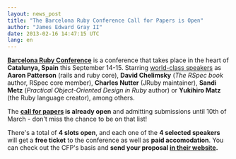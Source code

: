 ```yaml
---
layout: news_post
title: "The Barcelona Ruby Conference Call for Papers is Open"
author: "James Edward Gray II"
date: 2013-02-16 14:47:15 UTC
lang: en
---
```


**[Barcelona Ruby Conference][1]** is a conference that takes place in
the heart of **Catalunya, Spain** this September 14-15. Starring
[world-class speakers][2] as **Aaron Patterson** (rails and ruby core),
**David Chelimsky** (*The RSpec book* author, RSpec core member),
**Charles Nutter** (JRuby maintainer), **Sandi Metz** (*Practical
Object-Oriented Design in Ruby* author) or **Yukihiro Matz** (the Ruby
language creator), among others.

The **[call for papers][3] is already open** and admitting submissions
until 10th of March - don\'t miss the chance to be on that list!

There\'s a total of **4 slots open**, and each one of the **4 selected
speakers** will get a **free ticket** to the conference as well as
**paid accomodation**. You can check out the CFP\'s basis and **send
your proposal [in their website][3].**



[1]: http://baruco.org
[2]: http://baruco.org/speakers
[3]: http://baruco.org/call_for_papers
